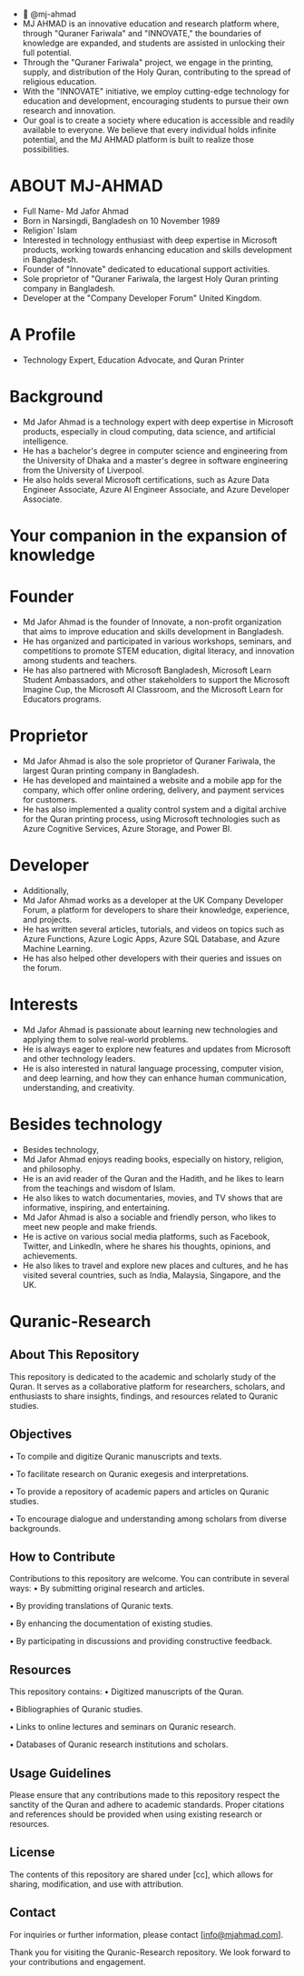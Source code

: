 - 👋 @mj-ahmad
- MJ AHMAD is an innovative education and research platform where, through "Quraner Fariwala" and "INNOVATE," the boundaries of knowledge are expanded, and students are assisted in unlocking their full potential.
- Through the "Quraner Fariwala" project, we engage in the printing, supply, and distribution of the Holy Quran, contributing to the spread of religious education.
- With the "INNOVATE" initiative, we employ cutting-edge technology for education and development, encouraging students to pursue their own research and innovation.
- Our goal is to create a society where education is accessible and readily available to everyone. We believe that every individual holds infinite potential, and the MJ AHMAD platform is built to realize those possibilities.

# ABOUT MJ-AHMAD
- Full Name- Md Jafor Ahmad
- Born in Narsingdi, Bangladesh on 10 November 1989
- Religion' Islam
- Interested in  technology enthusiast with deep expertise in Microsoft products, working towards enhancing education and skills development in Bangladesh.
- Founder of "Innovate" dedicated to educational support activities.
- Sole proprietor of "Quraner Fariwala, the largest Holy Quran printing company in Bangladesh.
- Developer at the "Company Developer Forum" United Kingdom.
  
# A Profile
- Technology Expert, Education Advocate, and Quran Printer
# Background
- Md Jafor Ahmad is a technology expert with deep expertise in Microsoft products, especially in cloud computing, data science, and artificial intelligence.
- He has a bachelor's degree in computer science and engineering from the University of Dhaka and a master's degree in software engineering from the University of Liverpool.
- He also holds several Microsoft certifications, such as Azure Data Engineer Associate, Azure AI Engineer Associate, and Azure Developer Associate.
  
# Your companion in the expansion of knowledge

# Founder
- Md Jafor Ahmad is the founder of Innovate, a non-profit organization that aims to improve education and skills development in Bangladesh.
- He has organized and participated in various workshops, seminars, and competitions to promote STEM education, digital literacy, and innovation among students and teachers.
- He has also partnered with Microsoft Bangladesh, Microsoft Learn Student Ambassadors, and other stakeholders to support the Microsoft Imagine Cup, the Microsoft AI Classroom, and the Microsoft Learn for Educators programs.

# Proprietor
- Md Jafor Ahmad is also the sole proprietor of Quraner Fariwala, the largest Quran printing company in Bangladesh.
- He has developed and maintained a website and a mobile app for the company, which offer online ordering, delivery, and payment services for customers.
- He has also implemented a quality control system and a digital archive for the Quran printing process, using Microsoft technologies such as Azure Cognitive Services, Azure Storage, and Power BI.

# Developer
- Additionally,
- Md Jafor Ahmad works as a developer at the UK Company Developer Forum, a platform for developers to share their knowledge, experience, and projects.
- He has written several articles, tutorials, and videos on topics such as Azure Functions, Azure Logic Apps, Azure SQL Database, and Azure Machine Learning.
- He has also helped other developers with their queries and issues on the forum.

# Interests
- Md Jafor Ahmad is passionate about learning new technologies and applying them to solve real-world problems.
- He is always eager to explore new features and updates from Microsoft and other technology leaders.
- He is also interested in natural language processing, computer vision, and deep learning, and how they can enhance human communication, understanding, and creativity.

# Besides technology
- Besides technology,
- Md Jafor Ahmad enjoys reading books, especially on history, religion, and philosophy.
- He is an avid reader of the Quran and the Hadith, and he likes to learn from the teachings and wisdom of Islam.
- He also likes to watch documentaries, movies, and TV shows that are informative, inspiring, and entertaining.
- Md Jafor Ahmad is also a sociable and friendly person, who likes to meet new people and make friends.
- He is active on various social media platforms, such as Facebook, Twitter, and LinkedIn, where he shares his thoughts, opinions, and achievements.
- He also likes to travel and explore new places and cultures, and he has visited several countries, such as India, Malaysia, Singapore, and the UK.


# Quranic-Research

## About This Repository
This repository is dedicated to the academic and scholarly study of the Quran. 
It serves as a collaborative platform for researchers, scholars, and enthusiasts to share insights, findings, and resources related to Quranic studies.

## Objectives
•  To compile and digitize Quranic manuscripts and texts.

•  To facilitate research on Quranic exegesis and interpretations.

•  To provide a repository of academic papers and articles on Quranic studies.

•  To encourage dialogue and understanding among scholars from diverse backgrounds.


## How to Contribute
Contributions to this repository are welcome. You can contribute in several ways:
•  By submitting original research and articles.

•  By providing translations of Quranic texts.

•  By enhancing the documentation of existing studies.

•  By participating in discussions and providing constructive feedback.


## Resources
This repository contains:
•  Digitized manuscripts of the Quran.

•  Bibliographies of Quranic studies.

•  Links to online lectures and seminars on Quranic research.

•  Databases of Quranic research institutions and scholars.


## Usage Guidelines
Please ensure that any contributions made to this repository respect the sanctity of the Quran and adhere to academic standards. 
Proper citations and references should be provided when using existing research or resources.

## License
The contents of this repository are shared under [cc], which allows for sharing, modification, and use with attribution.

## Contact
For inquiries or further information, please contact [info@mjahmad.com].

Thank you for visiting the Quranic-Research repository. We look forward to your contributions and engagement.


<!---
mjahmad1/mjahmad1 is a ✨ special ✨ repository because its `README.md` (this file) appears on your GitHub profile.
You can click the Preview link to take a look at your changes.
--->
